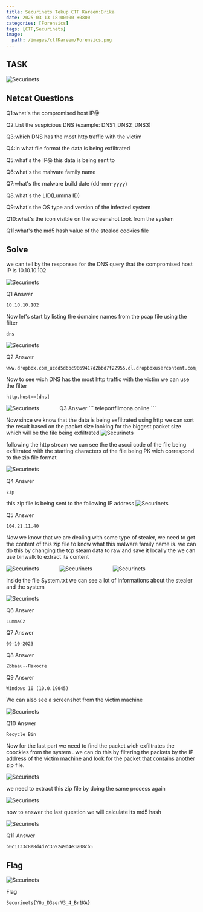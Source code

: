 ```yaml
---
title: Securinets Tekup CTF Kareem:Brika
date: 2025-03-13 18:00:00 +0800
categories: [Forensics]
tags: [CTF,Securinets]
image:
  path: /images/ctfKareem/Forensics.png
---
```

## TASK 

  <img src="/images/ctfKareem/brika/desc.png" alt="Securinets" style="width: auto; height: auto; margin-right: 10%;" />

## Netcat Questions
Q1:what's the compromised host IP@

Q2:List the suspicious DNS (example: DNS1_DNS2_DNS3)

Q3:which DNS has the most http traffic with the victim

Q4:In what file format the data is being exfiltrated

Q5:what's the IP@ this data is being sent to

Q6:what's the malware family name

Q7:what's the malware build date (dd-mm-yyyy)

Q8:what's the LID(Lumma ID)

Q9:what's the OS type and version of the infected system

Q10:what's the icon visible on the screenshot took from the system 

Q11:what's the md5 hash value of the stealed cookies file

## Solve
we can tell by the responses for the DNS query that the compromised host IP is 10.10.10.102

  <img src="/images/ctfKareem/brika/q2.png" alt="Securinets" style="width: auto; height: auto; margin-right: 10%;" />

Q1 Answer
```
10.10.10.102
```

Now let's start by listing the domaine names from the pcap file using the filter

```
dns
```
  <img src="/images/ctfKareem/brika/q1.png" alt="Securinets" style="width: auto; height: auto; margin-right: 10%;" />

Q2 Answer 
```
www.dropbox.com_ucdd5d6bc9869417d2bbd7f22955.dl.dropboxusercontent.com_teleportfilmona.online

```
Now to see wich DNS has the most http traffic with the victim we can use the filter

```
http.host==[dns]
```
  <img src="/images/ctfKareem/brika/q3.png" alt="Securinets" style="width: auto; height: auto; margin-right: 10%;" />
Q3 Answer 
```
teleportfilmona.online
```

Now since we know that the data is being exfiltrated using http we can sort the result based on the packet size looking for the biggest packet size which will be the file being exfiltrated
  <img src="/images/ctfKareem/brika/q4.png" alt="Securinets" style="width: auto; height: auto; margin-right: 10%;" />

following the http stream we can see the the ascci code of the file being exfiltrated with the starting characters of the file being PK wich correspond to the zip file format

  <img src="/images/ctfKareem/brika/q4.4.png" alt="Securinets" style="width: auto; height: auto; margin-right: 10%;" />

Q4 Answer 
```
zip
```
this zip file is being sent to the following IP address 
  <img src="/images/ctfKareem/brika/q5.png" alt="Securinets" style="width: auto; height: auto; margin-right: 10%;" />

Q5 Answer 
```
104.21.11.40
```
Now we know that we are dealing with some type of stealer, we need to get the content of this zip file to know what this malware family name is. we can do this by changing the tcp steam data to raw and save it locally the we can use binwalk to extract its content 

  <img src="/images/ctfKareem/brika/q6.png" alt="Securinets" style="width: auto; height: auto; margin-right: 10%;" />

  <img src="/images/ctfKareem/brika/q6.6.png" alt="Securinets" style="width: auto; height: auto; margin-right: 10%;" />

  <img src="/images/ctfKareem/brika/q6.7.png" alt="Securinets" style="width: auto; height: auto; margin-right: 10%;" />

inside the file System.txt we can see a lot of informations about the stealer and the system

  <img src="/images/ctfKareem/brika/q6.8.png" alt="Securinets" style="width: auto; height: auto; margin-right: 10%;" />

Q6 Answer 
```
LummaC2
```
Q7 Answer 
```
09-10-2023
```
Q8 Answer 
```
Zbbaau--Лакосте
```
Q9 Answer 
```
Windows 10 (10.0.19045)
```
We can also see a screenshot from the victim machine

  <img src="/images/ctfKareem/brika/q10.png" alt="Securinets" style="width: auto; height: auto; margin-right: 10%;" />

Q10 Answer 
```
Recycle Bin
```
Now for the last part we need to find the packet wich exfiltrates the coockies from the system . we can do this by filtering the packets by the IP address of the victim machine and look for the packet that contains another zip file.

  <img src="/images/ctfKareem/brika/q11.png" alt="Securinets" style="width: auto; height: auto; margin-right: 10%;" />

we need to extract this zip file by doing the same process again 

  <img src="/images/ctfKareem/brika/q11.1.png" alt="Securinets" style="width: auto; height: auto; margin-right: 10%;" />

now to answer the last question we will calculate its md5 hash 

  <img src="/images/ctfKareem/brika/q111.png" alt="Securinets" style="width: auto; height: auto; margin-right: 10%;" />

Q11 Answer 
```
b0c1133c8e8d4d7c359249d4e3208cb5
```
## Flag

  <img src="/images/ctfKareem/brika/flag.png" alt="Securinets" style="width: auto; height: auto; margin-right: 10%;" />

Flag
```
Securinets{Y0u_D3serV3_4_Br1KA}
```